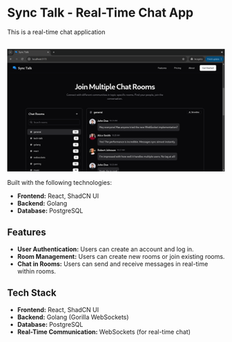 # Sync Talk - Real-Time Chat App

This is a real-time chat application

<br>
<img src="https://raw.githubusercontent.com/Gauravst/me/refs/heads/main/public/sync-talk-2.png" alt="Project Screenshot" />
<br>

Built with the following technologies:

- **Frontend:** React, ShadCN UI
- **Backend:** Golang
- **Database:** PostgreSQL

## Features

- **User Authentication:** Users can create an account and log in.
- **Room Management:** Users can create new rooms or join existing rooms.
- **Chat in Rooms:** Users can send and receive messages in real-time within rooms.

## Tech Stack

- **Frontend:** React, ShadCN UI
- **Backend:** Golang (Gorilla WebSockets)
- **Database:** PostgreSQL
- **Real-Time Communication:** WebSockets (for real-time chat)
